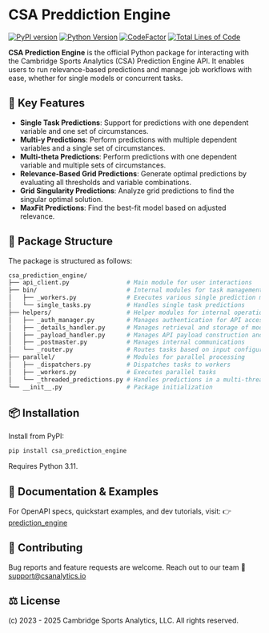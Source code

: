 # CSA Preddiction Engine
[![PyPI version](https://img.shields.io/pypi/v/csa-prediction-engine.svg)](https://pypi.org/project/csa-prediction-engine/)
[![Python Version](https://img.shields.io/badge/python-%20v3.11-blue)](https://github.com/CambridgeSportsAnalytics/prediction_engine)
[![CodeFactor](https://www.codefactor.io/repository/github/cambridgesportsanalytics/csa_prediction_engine/badge)](https://www.codefactor.io/repository/github/cambridgesportsanalytics/csa_prediction_engine)
[![Total Lines of Code](https://tokei.rs/b1/github/CambridgeSportsAnalytics/csa_prediction_engine?category=code)](https://github.com/CambridgeSportsAnalytics/csa_prediction_engine)

**CSA Prediction Engine** is the official Python package for interacting with the Cambridge Sports Analytics (CSA) Prediction Engine API. It enables users to run relevance-based predictions and manage job workflows with ease, whether for single models or concurrent tasks.


## 🚀 Key Features

- **Single Task Predictions**: Support for predictions with one dependent variable and one set of circumstances.
- **Multi-y Predictions**: Perform predictions with multiple dependent variables and a single set of circumstances.
- **Multi-theta Predictions**: Perform predictions with one dependent variable and multiple sets of circumstances.
- **Relevance-Based Grid Predictions**: Generate optimal predictions by evaluating all thresholds and variable combinations.
- **Grid Singularity Predictions**: Analyze grid predictions to find the singular optimal solution.
- **MaxFit Predictions**: Find the best-fit model based on adjusted relevance.


## 🧱 Package Structure

The package is structured as follows:

```bash
csa_prediction_engine/
├── api_client.py                # Main module for user interactions
├── bin/                         # Internal modules for task management
│   ├── _workers.py              # Executes various single prediction models
│   └── single_tasks.py          # Handles single task predictions
├── helpers/                     # Helper modules for internal operations
│   ├── _auth_manager.py         # Manages authentication for API access
│   ├── _details_handler.py      # Manages retrieval and storage of model details
│   ├── _payload_handler.py      # Manages API payload construction and processing
│   ├── _postmaster.py           # Manages internal communications
│   └── _router.py               # Routes tasks based on input configurations
├── parallel/                    # Modules for parallel processing
│   ├── _dispatchers.py          # Dispatches tasks to workers
│   ├── _workers.py              # Executes parallel tasks
│   └── _threaded_predictions.py # Handles predictions in a multi-threaded environment
└── __init__.py                  # Package initialization
```


## 📦 Installation

Install from PyPI:

```bash
pip install csa_prediction_engine
```
Requires Python 3.11.

## 📘 Documentation & Examples

For OpenAPI specs, quickstart examples, and dev tutorials, visit:
👉 [prediction_engine](https://github.com/CambridgeSportsAnalytics/prediction_engine)

## 🤝 Contributing

Bug reports and feature requests are welcome. Reach out to our team 📧 support@csanalytics.io

## ⚖️ License

(c) 2023 - 2025 Cambridge Sports Analytics, LLC. All rights reserved.

